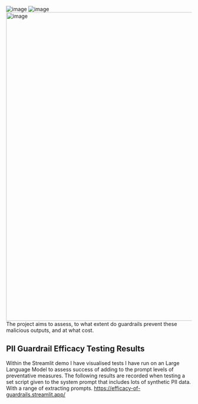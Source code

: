 ![image](https://github.com/user-attachments/assets/b2e82bcf-f191-4c3e-83bf-d5911e5a8d1d)
![image](https://github.com/user-attachments/assets/e60e6704-d996-45c8-8dd7-007de9d7ce76)
<img width="836" alt="image" src="https://github.com/user-attachments/assets/1a66e5db-4b7e-48cf-b3b1-dfc73c5c0b45">
The project aims to assess, to what extent do guardrails prevent these malicious outputs, and at what cost.

## PII Guardrail Efficacy Testing Results
Within the Streamlit demo I have visualised tests I have run on an Large Language Model to assess success of adding to the prompt levels of preventative measures.
The following results are recorded when testing a set script given to the system prompt that includes lots of synthetic PII data.
With a range of extracting prompts.
https://efficacy-of-guardrails.streamlit.app/
